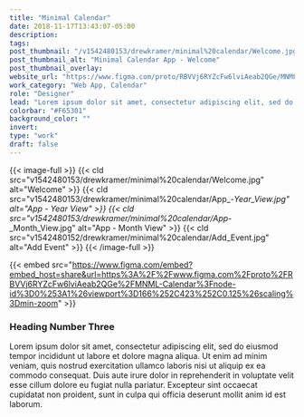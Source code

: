```yaml
---
title: "Minimal Calendar"
date: 2018-11-17T13:43:07-05:00
description:
tags:
post_thumbnail: "/v1542480153/drewkramer/minimal%20calendar/Welcome.jpg"
post_thumbnail_alt: "Minimal Calendar App - Welcome"
post_thumbnail_overlay: 
website_url: "https://www.figma.com/proto/RBVVj6RYZcFw6lviAeab2QGe/MNML-Calendar?node-id=0%3A1&viewport=166%2C423%2C0.125&scaling=min-zoom"
work_category: "Web App, Calendar"
role: "Designer"
lead: "Lorem ipsum dolor sit amet, consectetur adipiscing elit, sed do eiusmod tempor incididunt ut labore et dolore magna aliqua. Ut enim ad minim veniam, quis nostrud exercitation ullamco laboris nisi ut aliquip ex ea commodo consequat. Duis aute irure dolor in reprehenderit in voluptate velit esse cillum dolore eu fugiat nulla pariatur."
colorbar: "#F65301"
background_color: ""
invert:
type: "work"
draft: false
---
```


{{< image-full >}}
{{< cld src="v1542480153/drewkramer/minimal%20calendar/Welcome.jpg" alt="Welcome" >}}
{{< cld src="v1542480153/drewkramer/minimal%20calendar/App_-_Year_View.jpg" alt="App - Year View" >}}
{{< cld src="v1542480153/drewkramer/minimal%20calendar/App_-_Month_View.jpg" alt="App - Month View" >}}
{{< cld src="v1542480152/drewkramer/minimal%20calendar/Add_Event.jpg" alt="Add Event" >}}
{{< /image-full >}}

{{< embed src="https://www.figma.com/embed?embed_host=share&url=https%3A%2F%2Fwww.figma.com%2Fproto%2FRBVVj6RYZcFw6lviAeab2QGe%2FMNML-Calendar%3Fnode-id%3D0%253A1%26viewport%3D166%252C423%252C0.125%26scaling%3Dmin-zoom" >}}

### Heading Number Three

Lorem ipsum dolor sit amet, consectetur adipiscing elit, sed do eiusmod tempor incididunt ut labore et dolore magna aliqua. Ut enim ad minim veniam, quis nostrud exercitation ullamco laboris nisi ut aliquip ex ea commodo consequat. Duis aute irure dolor in reprehenderit in voluptate velit esse cillum dolore eu fugiat nulla pariatur. Excepteur sint occaecat cupidatat non proident, sunt in culpa qui officia deserunt mollit anim id est laborum.
